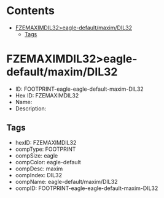 



Contents
========

* [FZEMAXIMDIL32>eagle-default/maxim/DIL32](#fzemaximdil32eagle-defaultmaximdil32)
	* [Tags](#tags)

# FZEMAXIMDIL32>eagle-default/maxim/DIL32

- ID: FOOTPRINT-eagle-eagle-default-maxim-DIL32
- Hex ID: FZEMAXIMDIL32
- Name: 
- Description: 

## Tags

- hexID: FZEMAXIMDIL32
- oompType: FOOTPRINT
- oompSize: eagle
- oompColor: eagle-default
- oompDesc: maxim
- oompIndex: DIL32
- oompName: eagle-default/maxim/DIL32
- oompID: FOOTPRINT-eagle-eagle-default-maxim-DIL32

